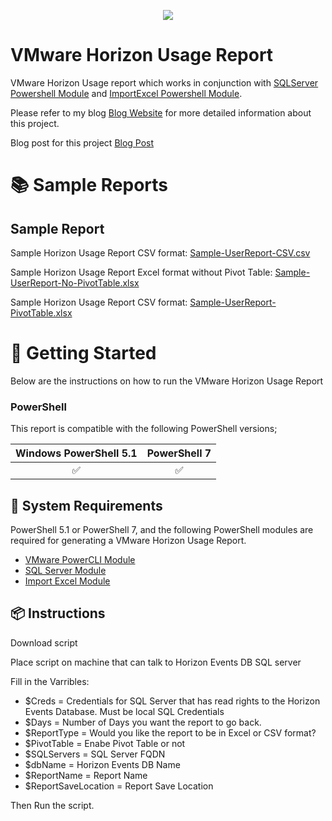 <p align="center">
    <a href="https://twitter.com/childebrandt42" alt="Twitter">
            <img src="https://img.shields.io/twitter/follow/Childebrandt42.svg?style=social"/></a>
</p>
<!-- ********** DO NOT EDIT THESE LINKS ********** -->

# VMware Horizon Usage Report

VMware Horizon Usage report which works in conjunction with [SQLServer Powershell Module](https://www.powershellgallery.com/packages/SqlServer/22.1.1) and [ImportExcel Powershell Module](https://github.com/dfinke/ImportExcel).

Please refer to my blog [Blog Website](https://www.childebrandt42.blog) for more detailed information about this project. 

Blog post for this project [Blog Post](https://childebrandt42.blog/2024/03/12/horizon-usage-report-understanding-your-users-well-maybe)

# :books: Sample Reports

## Sample Report

Sample Horizon Usage Report CSV format: [Sample-UserReport-CSV.csv](https://htmlpreview.github.io/?https://raw.githubusercontent.com/childebrandt42/Horizon_Uasage_Report/main/Samples/Sample-UserReport-CSV.csv)

Sample Horizon Usage Report Excel format without Pivot Table: [Sample-UserReport-No-PivotTable.xlsx](https://htmlpreview.github.io/?https://raw.githubusercontent.com/childebrandt42/Sample-UserReport-No-PivotTable.xlsx)

Sample Horizon Usage Report CSV format: [Sample-UserReport-PivotTable.xlsx](https://htmlpreview.github.io/?https://raw.githubusercontent.com/childebrandt42/Horizon_Uasage_Report/main/Samples/Sample-UserReport-PivotTable.xlsx)

# :beginner: Getting Started
Below are the instructions on how to run the VMware Horizon Usage Report

### PowerShell
This report is compatible with the following PowerShell versions;

<!-- ********** Update supported PowerShell versions ********** -->
| Windows PowerShell 5.1 |     PowerShell 7    |
|:----------------------:|:--------------------:|
|   :white_check_mark:   | :white_check_mark: |
## :wrench: System Requirements
<!-- ********** Update system requirements ********** -->
PowerShell 5.1 or PowerShell 7, and the following PowerShell modules are required for generating a VMware Horizon Usage Report.

- [VMware PowerCLI Module](https://www.powershellgallery.com/packages/VMware.PowerCLI/)
- [SQL Server Module](https://www.powershellgallery.com/packages/SqlServer/)
- [Import Excel Module](https://www.powershellgallery.com/packages/ImportExcel/)

## :package: Instructions

Download script

Place script on machine that can talk to Horizon Events DB SQL server

Fill in the Varribles:  
* $Creds = Credentials for SQL Server that has read rights to the Horizon Events Database. Must be local SQL Credentials
* $Days =  Number of Days you want the report to go back. 
* $ReportType = Would you like the report to be in Excel or CSV format? 
* $PivotTable = Enabe Pivot Table or not
* $SQLServers = SQL Server FQDN
* $dbName = Horizon Events DB Name
* $ReportName = Report Name
* $ReportSaveLocation = Report Save Location

Then Run the script. 
